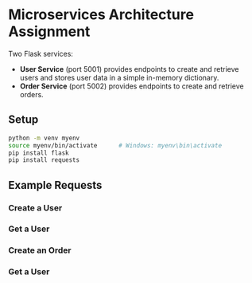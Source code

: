 # Microservices Architecture Assignment

Two Flask services:
- **User Service** (port 5001) provides endpoints to create and retrieve users and stores user data in a simple in-memory dictionary.
- **Order Service** (port 5002) provides endpoints to create and retrieve orders.

## Setup
```bash
python -m venv myenv
source myenv/bin/activate      # Windows: myenv\bin\activate
pip install flask
pip install requests
```
## Example Requests

### Create a User


### Get a User


### Create an Order


### Get a User



